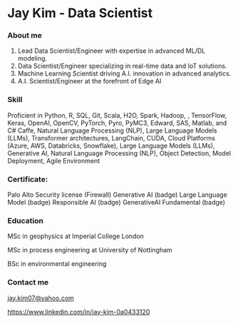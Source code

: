 # Jay Kim - Data Scientist

### About me

1. Lead Data Scientist/Engineer with expertise in advanced ML/DL modeling.
2. Data Scientist/Engineer specializing in real-time data and IoT solutions.
3. Machine Learning Scientist driving A.I. innovation in advanced analytics.
4. A.I. Scientist/Engineer at the forefront of Edge AI

### Skill 

Proficient in Python, R, SQL, Git, Scala, H2O, Spark, Hadoop, , TensorFlow, Keras, OpenAI, OpenCV, PyTorch, Pyro, PyMC3, Edward, SAS, Matlab, and C#
Caffe, Natural Language Processing (NLP), Large Language Models (LLMs), Transformer architectures, LangChain, CUDA, Cloud Platforms (Azure, AWS, Databricks, Snowflake), Large Language Models (LLMs), Generative AI, Natural Language Processing (NLP), Object Detection, Model Deployment, Agile Environment

### Certificate: 
Palo Alto Security license (Firewall)
Generative AI (badge)
Large Language Model (badge)
Responsible AI (badge)
GenerativeAI Fundamental (badge)

### Education 
MSc in geophysics at Imperial College London

MSc in process engineering at University of Nottingham

BSc in environmental engineering

### Contact me
jay.kim07@yahoo.com

https://www.linkedin.com/in/jay-kim-0a0433120


